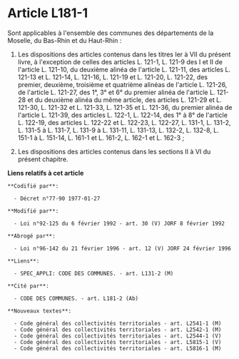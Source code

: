 # Article L181-1

Sont applicables à l'ensemble des communes des départements de la Moselle, du Bas-Rhin et du Haut-Rhin :

1. Les dispositions des articles contenus dans les titres Ier à VII du présent livre, à l'exception de celles des articles L.
121-1, L. 121-9 des I et II de l'article L. 121-10, du deuxième alinéa de l'article L. 121-11, des articles L. 121-13 et L.
121-14, L. 121-16, L. 121-19 et L. 121-20, L. 121-22, des premier, deuxième, troisième et quatrième alinéas de l'article L.
121-26, de l'article L. 121-27, des 1°, 3° et 6° du premier alinéa de l'article L. 121-28 et du deuxième alinéa du même
article, des articles L. 121-29 et L. 121-30, L. 121-32 et L. 121-33, L. 121-35 et L. 121-36, du premier alinéa de l'article
L. 121-39, des articles L. 122-1, L. 122-14, des 1° à 8° de l'article L. 122-19, des articles L. 122-22 et L. 122-23, L.
122-27, L. 131-1, L. 131-2, L. 131-5 à L. 131-7, L. 131-9 à L. 131-11, L. 131-13, L. 132-2, L. 132-8, L. 151-1 à L. 151-14,
L. 161-1 et L. 161-2, L. 162-1 et L. 162-3 ;

2. Les dispositions des articles contenus dans les sections II à VI du présent chapitre.

**Liens relatifs à cet article**

	**Codifié par**:

	  - Décret n°77-90 1977-01-27

	**Modifié par**:

	  - Loi n°92-125 du 6 février 1992 - art. 30 (V) JORF 8 février 1992

	**Abrogé par**:

	  - Loi n°96-142 du 21 février 1996 - art. 12 (V) JORF 24 février 1996

	**Liens**:

	  - SPEC_APPLI: CODE DES COMMUNES. - art. L131-2 (M)

	**Cité par**:

	  - CODE DES COMMUNES. - art. L181-2 (Ab)

	**Nouveaux textes**:

	  - Code général des collectivités territoriales - art. L2541-1 (M)
	  - Code général des collectivités territoriales - art. L2542-1 (M)
	  - Code général des collectivités territoriales - art. L2544-1 (V)
	  - Code général des collectivités territoriales - art. L5815-1 (V)
	  - Code général des collectivités territoriales - art. L5816-1 (M)
